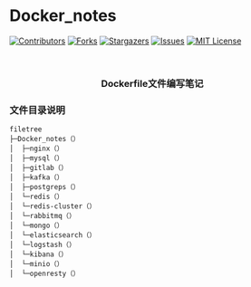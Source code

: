 # Docker_notes

<!-- PROJECT SHIELDS -->

[![Contributors][contributors-shield]][contributors-url]
[![Forks][forks-shield]][forks-url]
[![Stargazers][stars-shield]][stars-url]
[![Issues][issues-shield]][issues-url]
[![MIT License][license-shield]][license-url]

<!-- PROJECT LOGO -->
<br />


<h3 align="center">Dockerfile文件编写笔记</h3>


<!-- links -->
[your-project-path]:hakusai22/Docker_notes
[contributors-shield]: https://img.shields.io/github/contributors/hakusai22/Docker_notes.svg?style=flat-square
[contributors-url]: https://github.com/hakusai22/Docker_notes/graphs/contributors
[forks-shield]: https://img.shields.io/github/forks/hakusai22/Docker_notes.svg?style=flat-square
[forks-url]: https://github.com/hakusai22/Docker_notes/network/members
[stars-shield]: https://img.shields.io/github/stars/hakusai22/Docker_notes.svg?style=flat-square
[stars-url]: https://github.com/hakusai22/Docker_notes/stargazers
[issues-shield]: https://img.shields.io/github/issues/hakusai22/Docker_notes.svg?style=flat-square
[issues-url]: https://img.shields.io/github/issues/hakusai22/Docker_notes.svg
[license-shield]: https://img.shields.io/github/license/hakusai22/Docker_notes.svg?style=flat-square
[license-url]: https://github.com/hakusai22/Docker_notes/blob/master/LICENSE.txt
[linkedin-shield]: https://img.shields.io/badge/-LinkedIn-black.svg?style=flat-square&logo=linkedin&colorB=555
[linkedin-url]: https://linkedin.com/in/xxxx


### 文件目录说明

```shell
filetree
├─Docker_notes（）
│  ├─nginx（）
│  ├─mysql（）
│  ├─gitlab（）
│  ├─kafka（）
│  ├─postgreps（）
│  └─redis（）
│  └─redis-cluster（）
│  └─rabbitmq（）
│  └─mongo（）
│  └─elasticsearch（）
│  └─logstash（）
│  └─kibana（）
│  └─minio（）
│  └─openresty（）
```
